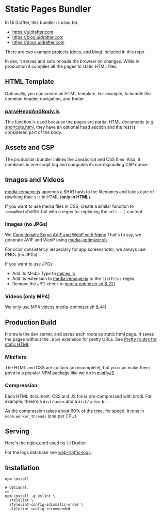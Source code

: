 # Static Pages Bundler

In UI Drafter, this bundler is used for:
- https://uidrafter.com
- https://blog.uidrafter.com 
- https://docs.uidrafter.com

There are two example projects (docs, and blog) included in this repo.
 
In dev, it serves and auto reloads the browser on changes. While
in production it compiles all the pages to static HTML files.


## HTML Template
Optionally, you can create an HTML template.
For example, to handle the common header, navigation, and footer.

### [parseHeadAndBody.js](./parseHeadAndBody.js)
This function is used because the pages are partial HTML documents
(e.g. [shortcuts.html](./example-docs/root/shortcuts.html), they have
an optional head section and the rest is considered part of the body.


## Assets and CSP
The production bundler inlines the JavaScript and CSS files. Also, it
combines in one script tag and computes its corresponding CSP nonce.


## Images and Videos
[media-remaper.js](./media-remaper.js) appends a SHA1 hash to the filenames
and takes care of rewriting their `src` in HTML (**only in HTML**).

If you want to use media files in CSS, create a similar function to
`remapMediaInHTML` but with a regex for replacing the `url(...)` content.                         

### Images (no JPGs)
We [Conditionally Serve AVIF and WebP with Nginx](https://blog.uidrafter.com/conditional-avif-for-video-posters)
That's to say, we generate AVIF and WebP using [media-optimizer.sh](./media-optimizer.sh).

For color consistency (especially for app screenshots), we always use PNGs (no JPGs).

If you want to use JPGs:
- Add its Media Type to [mimes.js](./mimes.js)
- Add its extension to [media-remaper.js](./media-remaper.js) to the `listFiles` regex
- Remove the JPG check in [media-optimizer.sh (L22)](./media-optimizer.sh#L22)

### Videos (only MP4)
We only use MP4 videos
[media-optimizer.sh (L44)](./media-optimizer.sh#L44)


## Production Build
It crawls the dev server, and saves each route as static html page.
It saves the pages without the `.html` extension for pretty URLs. 
See [Pretty routes for static HTML](https://blog.uidrafter.com/pretty-routes-for-static-html)

### Minifiers
The HTML and CSS are custom (an incomplete), but you can make them point to a popular 
NPM package like we do in [minifyJS](./minifyJS.js)

### Compression
Each HTML document, CSS and JS file is pre-compressed with brotli.
For example, there's a `dist/index` and a `dist/index.br`.

As the compression takes about 60% of the time, for speed,
it runs in `node:worker_threads` (one per CPU).


## Serving
Here's the [nginx.conf](https://github.com/uxtely/ops-utils/blob/main/location-server/jails/nginx_j/usr/local/etc/nginx/nginx.conf)
used by UI Drafter.

For the logs database see [web-traffic-logs](https://github.com/uxtely/ops-utils/tree/main/web-traffic-logs/).


## Installation
```shell script
npm install

# Optional:
cd ~
npm install -g eslint \
  stylelint \
  stylelint-config-idiomatic-order \
  stylelint-config-recommended 
```
